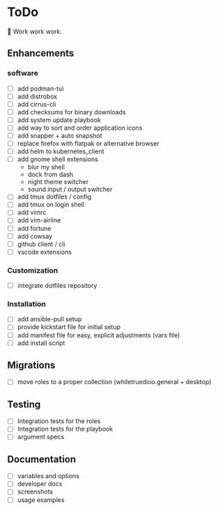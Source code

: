 # ToDo

:hammer: Work work work.

## Enhancements

### software

- [ ] add podman-tui
- [ ] add distrobox
- [ ] add cirrus-cli
- [ ] add checksums for binary downloads
- [ ] add system update playbook
- [ ] add way to sort and order application icons
- [ ] add snapper + auto snapshot
- [ ] replace firefox with flatpak or alternative browser
- [ ] add helm to kubernetes_client
- [ ] add gnome shell extensions
  - blur my shell
  - dock from dash
  - night theme switcher
  - sound input / output switcher
- [ ] add tmux dotfiles / config
- [ ] add tmux on login shell
- [ ] add vimrc
- [ ] add vim-airline
- [ ] add fortune
- [ ] add cowsay
- [ ] github client / cli
- [ ] vscode extensions

### Customization

- [ ] integrate dotfiles repository

### Installation

- [ ] add ansible-pull setup
- [ ] provide kickstart file for initial setup
- [ ] add manifest file for easy, explicit adjustments (vars file)
- [ ] add install script

## Migrations

- [ ] move roles to a proper collection (whiletruedoio.general + desktop)

## Testing

- [ ] Integration tests for the roles
- [ ] Integration tests for the playbook
- [ ] argument specs

## Documentation

- [ ] variables and options
- [ ] developer docs
- [ ] screenshots
- [ ] usage examples
